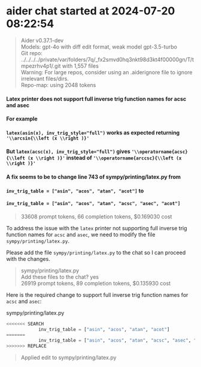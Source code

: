 
# aider chat started at 2024-07-20 08:22:54

> Aider v0.37.1-dev  
> Models: gpt-4o with diff edit format, weak model gpt-3.5-turbo  
> Git repo: ../../../../private/var/folders/7q/_fx2smvd0hq3nkt98d3kt4f00000gn/T/tmpezrhv4p1/.git with 1,557 files  
> Warning: For large repos, consider using an .aiderignore file to ignore irrelevant files/dirs.  
> Repo-map: using 2048 tokens  

#### Latex printer does not support full inverse trig function names for acsc and asec  
#### For example  
#### `latex(asin(x), inv_trig_style="full")` works as expected returning `'\\arcsin{\\left (x \\right )}'`  
#### But `latex(acsc(x), inv_trig_style="full")` gives `'\\operatorname{acsc}{\\left (x \\right )}'` instead of `'\\operatorname{arccsc}{\\left (x \\right )}'`  
####   
#### A fix seems to be to change line 743 of sympy/printing/latex.py from  
#### `inv_trig_table = ["asin", "acos", "atan", "acot"]` to  
#### `inv_trig_table = ["asin", "acos", "atan", "acsc", "asec", "acot"]`  
> 33608 prompt tokens, 66 completion tokens, $0.169030 cost  

To address the issue with the `latex` printer not supporting full inverse trig function names for `acsc` and `asec`, we need to modify the file `sympy/printing/latex.py`.

Please add the file `sympy/printing/latex.py` to the chat so I can proceed with the changes.

> sympy/printing/latex.py  
> Add these files to the chat? yes  
> 26919 prompt tokens, 89 completion tokens, $0.135930 cost  

Here is the required change to support full inverse trig function names for `acsc` and `asec`:

sympy/printing/latex.py
```python
<<<<<<< SEARCH
            inv_trig_table = ["asin", "acos", "atan", "acot"]
=======
            inv_trig_table = ["asin", "acos", "atan", "acsc", "asec", "acot"]
>>>>>>> REPLACE
```

> Applied edit to sympy/printing/latex.py  
